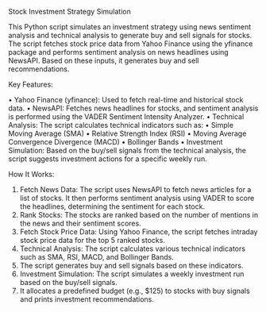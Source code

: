 Stock Investment Strategy Simulation

This Python script simulates an investment strategy using news sentiment analysis and technical analysis to generate buy and sell signals for stocks. The script fetches stock price data from Yahoo Finance using the yfinance package and performs sentiment analysis on news headlines using NewsAPI. Based on these inputs, it generates buy and sell recommendations.

Key Features:

•	Yahoo Finance (yfinance): Used to fetch real-time and historical stock data.
•	NewsAPI: Fetches news headlines for stocks, and sentiment analysis is performed using the VADER Sentiment Intensity Analyzer.
•	Technical Analysis: The script calculates technical indicators such as:
  •	Simple Moving Average (SMA)
  •	Relative Strength Index (RSI)
  •	Moving Average Convergence Divergence (MACD)
  •	Bollinger Bands
•	Investment Simulation: Based on the buy/sell signals from the technical analysis, the script suggests investment actions for a specific weekly run.

How It Works:

1.	Fetch News Data: The script uses NewsAPI to fetch news articles for a list of stocks. It then performs sentiment analysis using VADER to     score the headlines, determining the sentiment for each stock.
2.	Rank Stocks: The stocks are ranked based on the number of mentions in the news and their sentiment scores.
3.	Fetch Stock Price Data: Using Yahoo Finance, the script fetches intraday stock price data for the top 5 ranked stocks.
4.	Technical Analysis: The script calculates various technical indicators such as SMA, RSI, MACD, and Bollinger Bands.
5.	The script generates buy and sell signals based on these indicators.
6.	Investment Simulation: The script simulates a weekly investment run based on the buy/sell signals.
7.	It allocates a predefined budget (e.g., $125) to stocks with buy signals and prints investment recommendations.
